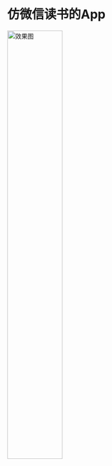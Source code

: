 # 仿微信读书的App
<img src="https://github.com/minos-chertsfield/BudReading/assets/32434208/e429ae5a-652c-4b06-8615-203440d1aae4" alt="效果图" style="width:50%;"/>
